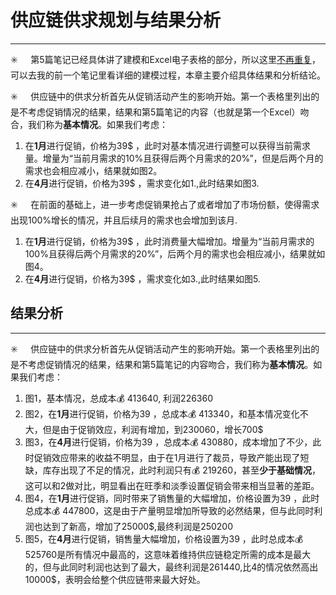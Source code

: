 # 供应链供求规划与结果分析

------

✳️ $\quad$第5篇笔记已经具体讲了建模和Excel电子表格的部分，所以这里<u>不再重复</u>，可以去我的前一个笔记里看详细的建模过程，本章主要介绍具体结果和分析结论。

✳️ $\quad$供应链中的供求分析首先从促销活动产生的影响开始。第一个表格里列出的是不考虑促销情况的结果，结果和第5篇笔记的内容（也就是第一个Excel）吻合，我们称为**基本情况**。如果我们考虑：

1. 在**1月**进行促销，价格为39$ ，此时对基本情况进行调整可以获得当前需求量。增量为“当前月需求的10%且获得后两个月需求的20%”，但是后两个月的需求也会相应减小，结果就如图2。
2. 在**4月**进行促销，价格为39$ ，需求变化如1.,此时结果如图3.

✳️ $\quad$在前面的基础上，进一步考虑促销果抢占了或者增加了市场份额，使得需求出现100%增长的情况，并且后续月的需求也会增加到该月.

1. 在**1月**进行促销，价格为39$ ，此时消费量大幅增加。增量为“当前月需求的100%且获得后两个月需求的20%”，后两个月的需求也会相应减小，结果就如图4。
2. 在**4月**进行促销，价格为39$ ，需求变化如3.,此时结果如图5.

## 结果分析

------

✳️ $\quad$供应链中的供求分析首先从促销活动产生的影响开始。第一个表格里列出的是不考虑促销情况的结果，结果和第5篇笔记的内容吻合，我们称为**基本情况**。如果我们考虑：


1. 图1，基本情况，总成本💰 413640, 利润226360
2. 图2，在**1月**进行促销，价格为39 ，总成本💰 413340，和基本情况变化不大，但是由于促销效应，利润有增加，到230060，增长700$
3. 图3，在**4月**进行促销，价格为39 ，总成本💰 430880，成本增加了不少，此时促销效应带来的收益不明显，由于在1月进行了裁员，导致产能出现了短缺，库存出现了不足的情况，此时利润只有💰 219260，甚至**少于基础情况**，这可以和2做对比，明显看出在旺季和淡季设置促销会带来相当显著的差距。
4. 图4，在**1月**进行促销，同时带来了销售量的大幅增加，价格设置为39 ，此时总成本💰 447800，这是由于产量明显增加所导致的必然结果，但与此同时利润也达到了新高，增加了25000$,最终利润是250200
5. 图5，在**4月**进行促销，销售量大幅增加，价格设置为39 ，此时总成本💰 525760是所有情况中最高的，这意味着维持供应链稳定所需的成本是最大的，但与此同时利润也达到了最大，最终利润是261440,比4的情况依然高出10000$，表明会给整个供应链带来最大好处。

